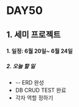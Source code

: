 # DAY50

## 1. 세미 프로젝트

#### 1. 일정: 6월 20일~ 6월 24일
##### 2. 오늘 할 일
* -- ERD 완성
* DB CRUD TEST 완료
* 각자 역할 정하기 

